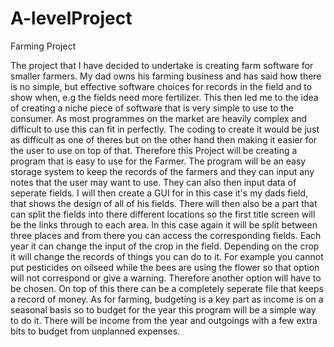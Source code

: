 A-levelProject
==============
Farming Project

The project that I have decided to undertake is creating farm software for smaller farmers.  My dad owns his farming business and has said how there is no simple, but effective software choices for records in the field and to show when, e.g the fields need more fertilizer.  This then led me to the idea of creating a niche piece of software that is very simple to use to the consumer.  As most programmes on the market are heavily complex and difficult to use this can fit in perfectly.  The coding to create it would be just as difficult as one of theres but on the other hand then making it easier for the user to use on top of that.  Therefore this Project will be creating a program that is easy to use for the Farmer.  The program will be an easy storage system to keep the records of the farmers and they can input any notes that the user may want to use.  They can also then input data of seperate fields.  I will then create a GUI for in this case it's my dads field, that shows the design of all of his fields.  There will then also be a part that can split the fields into there different locations so the first title screen will be the links through to each area.  In this case again it will be split between three places and from there you can access the corresponding fields.  Each year it can change the input of the crop in the field.  Depending on the crop it will change the records of things you can do to it.  For example you cannot put pesticides on oilseed while the bees are using the flower so that option will not correspond or give a warning.  Therefore another option will have to be chosen.  On top of this there can be a completely seperate file that keeps a record of money.  As for farming, budgeting is a key part as income is on a seasonal basis so to budget for the year this program will be a simple way to do it. There will be income from the year and outgoings with a few extra bits to budget from unplanned expenses. 